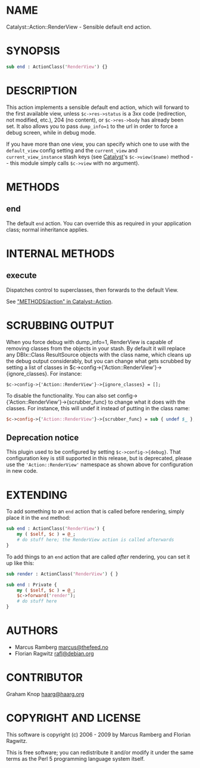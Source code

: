 # NAME

Catalyst::Action::RenderView - Sensible default end action.

# SYNOPSIS

```perl
sub end : ActionClass('RenderView') {}
```

# DESCRIPTION

This action implements a sensible default end action, which will forward
to the first available view, unless `$c->res->status` is a 3xx code
(redirection, not modified, etc.), 204 (no content), or `$c->res->body` has
already been set. It also allows you to pass `dump_info=1` to the url in
order to force a debug screen, while in debug mode.

If you have more than one view, you can specify which one to use with
the `default_view` config setting and the `current_view` and
`current_view_instance` stash keys (see [Catalyst](https://metacpan.org/pod/Catalyst)'s `$c->view($name)`
method -- this module simply calls `$c->view` with no argument).

# METHODS

## end

The default `end` action. You can override this as required in your
application class; normal inheritance applies.

# INTERNAL METHODS

## execute

Dispatches control to superclasses, then forwards to the default View.

See ["METHODS/action" in Catalyst::Action](https://metacpan.org/pod/Catalyst%3A%3AAction#METHODS-action).

# SCRUBBING OUTPUT

When you force debug with dump\_info=1, RenderView is capable of removing
classes from the objects in your stash. By default it will replace any
DBIx::Class ResultSource objects with the class name, which cleans up the
debug output considerably, but you can change what gets scrubbed by
setting a list of classes in
$c->config->{'Action::RenderView'}->{ignore\_classes}.
For instance:

```
$c->config->{'Action::RenderView'}->{ignore_classes} = [];
```

To disable the functionality. You can also set
config->{'Action::RenderView'}->{scrubber\_func} to change what it does with the
classes. For instance, this will undef it instead of putting in the
class name:

```perl
$c->config->{'Action::RenderView'}->{scrubber_func} = sub { undef $_ };
```

## Deprecation notice

This plugin used to be configured by setting `$c->config->{debug}`.
That configuration key is still supported in this release, but is
deprecated, please use the ` 'Action::RenderView' ` namespace as shown
above for configuration in new code.

# EXTENDING

To add something to an `end` action that is called before rendering,
simply place it in the `end` method:

```perl
sub end : ActionClass('RenderView') {
    my ( $self, $c ) = @_;
    # do stuff here; the RenderView action is called afterwards
}
```

To add things to an `end` action that are called _after_ rendering,
you can set it up like this:

```perl
sub render : ActionClass('RenderView') { }

sub end : Private {
    my ( $self, $c ) = @_;
    $c->forward('render');
    # do stuff here
}
```

# AUTHORS

- Marcus Ramberg <marcus@thefeed.no>
- Florian Ragwitz <rafl@debian.org>

# CONTRIBUTOR

Graham Knop <haarg@haarg.org>

# COPYRIGHT AND LICENSE

This software is copyright (c) 2006 - 2009 by Marcus Ramberg and Florian Ragwitz.

This is free software; you can redistribute it and/or modify it under
the same terms as the Perl 5 programming language system itself.
